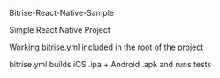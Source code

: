 Bitrise-React-Native-Sample

Simple React Native Project 

Working bitrise.yml included in the root of the project

bitrise.yml builds iOS .ipa + Android .apk and runs tests 
